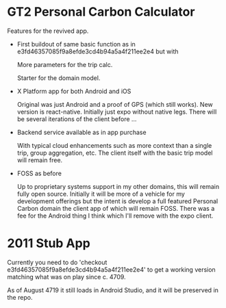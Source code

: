 GT2 Personal Carbon Calculator
==============================

  Features for the revived app.
   
* First buildout of same basic function as in e3fd46357085f9a8efde3cd4b94a5a4f211ee2e4 but with

   More parameters for the trip calc.

   Starter for the domain model.

* X Platform app for both Android and iOS

   Original was just Android and a proof of GPS (which still works). New version is react-native. 
   Initially just expo without native legs. There will be several iterations of the client before
   ...   

* Backend service available as in app purchase

   With typical cloud enhancements such as more context than a single trip, group aggregation, etc.
   The client itself with the basic trip model will remain free.
   
* FOSS as before

   Up to proprietary systems support in my other domains, this will remain fully open source.
   Initially it will be more of a vehicle for my development offerings but the intent is 
   develop a full featured Personal Carbon domain the client app of which will remain
   FOSS. There was a fee for the Android thing I think which I'll remove with the expo
   client.


2011 Stub App
=============
   
  Currently you need to do 'checkout e3fd46357085f9a8efde3cd4b94a5a4f211ee2e4' to get a working version
  matching what was on play since c. 4709.

  As of August 4719 it still loads in Android Studio, and it will be preserved in the repo.
   
